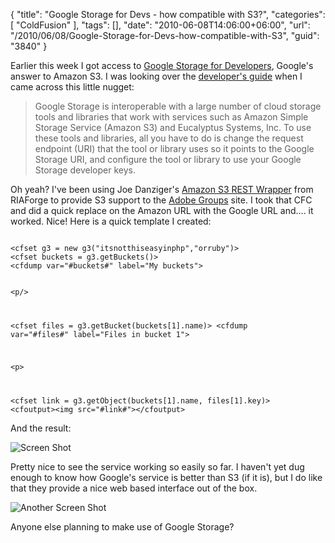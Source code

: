 {
	"title": "Google Storage for Devs - how compatible with S3?",
	"categories": [
		"ColdFusion"
	],
	"tags": [],
	"date": "2010-06-08T14:06:00+06:00",
	"url": "/2010/06/08/Google-Storage-for-Devs-how-compatible-with-S3",
	"guid": "3840"
}

Earlier this week I got access to <a href="http://code.google.com/apis/storage/">Google Storage for Developers</a>, Google's answer to Amazon S3. I was looking over the <a href="http://code.google.com/apis/storage/docs/developer-guide.html">developer's guide</a> when I came across this little nugget:
<!--more-->
<p>

<blockquote>
Google Storage is interoperable with a large number of cloud storage tools and libraries that work with services such as Amazon Simple Storage Service (Amazon S3) and Eucalyptus Systems, Inc. To use these tools and libraries, all you have to do is change the request endpoint (URI) that the tool or library uses so it points to the Google Storage URI, and configure the tool or library to use your Google Storage developer keys.
</blockquote>

<p>

Oh yeah? I've been using Joe Danziger's <a href="http://amazons3.riaforge.org/">Amazon S3 REST Wrapper</a> from RIAForge to provide S3 support to the <a href="http://groups.adobe.com">Adobe Groups</a> site. I took that CFC and did a quick replace on the Amazon URL with the Google URL and.... it worked. Nice! Here is a quick template I created:

<p>

<code>
&lt;cfset g3 = new g3("itsnotthiseasyinphp","orruby")&gt;
&lt;cfset buckets = g3.getBuckets()&gt;
&lt;cfdump var="#buckets#" label="My buckets"&gt;

&lt;p/&gt;

&lt;cfset files = g3.getBucket(buckets[1].name)&gt;
&lt;cfdump var="#files#" label="Files in bucket 1"&gt;

&lt;p&gt;

&lt;cfset link = g3.getObject(buckets[1].name, files[1].key)&gt;
&lt;cfoutput&gt;&lt;img src="#link#"&gt;&lt;/cfoutput&gt;
</code>

<p>

And the result:

<p>

<img src="http://www.raymondcamden.com/images/Screen shot 2010-06-08 at 12.20.07 PM.png" title="Screen Shot" />

<p>

Pretty nice to see the service working so easily so far. I haven't yet dug enough to know how Google's service is better than S3 (if it is), but I do like that they provide a nice web based interface out of the box. 

<p>

<img src="http://www.coldfusionjedi.com/images/Screen shot 2010-06-08 at 12.22.44 PM.png" title="Another Screen Shot" />

<p>

Anyone else planning to make use of Google Storage?
